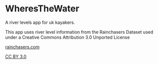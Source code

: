 WheresTheWater
==============

A river levels app for uk kayakers.

This app uses river level information from the Rainchasers Dataset used under a Creative Commons Attribution 3.0 Unported License

<a rel="cc:attributionURL" property="cc:attributionName" href="http://rainchasers.com">rainchasers.com</a>

<a rel="license" href="http://creativecommons.org/licenses/by/3.0/">CC BY 3.0</a></div>
